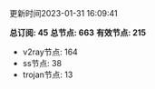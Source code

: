 更新时间2023-01-31 16:09:41

**总订阅: 45**
**总节点: 663**
**有效节点: 215**
- v2ray节点: 164
- ss节点: 38
- trojan节点: 13
